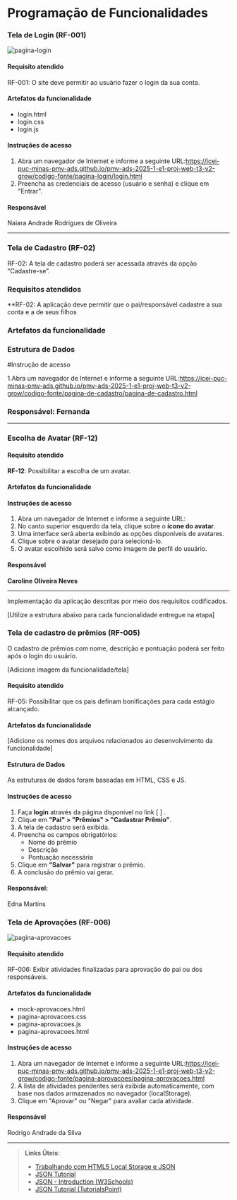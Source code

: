 # Programação de Funcionalidades

### Tela de Login (RF-001)

![pagina-login](https://github.com/user-attachments/assets/88a28180-0912-461b-ade0-7f96ac3566a2)

#### Requisito atendido 

RF-001: O site deve permitir ao usuário fazer o login da sua conta.

#### Artefatos da funcionalidade

- login.html
- login.css
- login.js

#### Instruções de acesso

1.	Abra um navegador de Internet e informe a seguinte URL:https://icei-puc-minas-pmv-ads.github.io/pmv-ads-2025-1-e1-proj-web-t3-v2-grow/codigo-fonte/pagina-login/login.html
2.	Preencha as credenciais de acesso (usuário e senha) e clique em "Entrar".
   
#### Responsável
Naiara Andrade Rodrigues de Oliveira
<hr>



### Tela de Cadastro (RF-02)

RF-02: A tela de cadastro poderá ser acessada através da opção “Cadastre-se”. 

### Requisitos atendidos 

**RF-02: A aplicação deve permitir que o pai/responsável cadastre a sua conta e a de seus filhos

### Artefatos da funcionalidade

### Estrutura de Dados

#Instrução de acesso

1.Abra um navegador de Internet e informe a seguinte URL:https://icei-puc-minas-pmv-ads.github.io/pmv-ads-2025-1-e1-proj-web-t3-v2-grow/codigo-fonte/pagina-de-cadastro/pagina-de-cadastro.html


### Responsável: Fernanda

<hr>


### Escolha de Avatar (RF-12)

#### Requisito atendido

**RF-12**: Possibilitar a escolha de um avatar.

#### Artefatos da funcionalidade

#### Instruções de acesso
1. Abra um navegador de Internet e informe a seguinte URL:   
2. No canto superior esquerdo da tela, clique sobre o **ícone do avatar**.
3. Uma interface será aberta exibindo as opções disponíveis de avatares.  
4. Clique sobre o avatar desejado para selecioná-lo.  
5. O avatar escolhido será salvo como imagem de perfil do usuário.  

#### Responsável

**Caroline Oliveira Neves**

<hr>

Implementação da aplicação descritas por meio dos requisitos codificados. 

[Utilize a estrutura abaixo para cada funcionalidade entregue na etapa]

### Tela de cadastro de prêmios (RF-005)

O cadastro de prêmios com nome, descrição e pontuação poderá ser feito após o login do usuário.

[Adicione imagem da funcionalidade/tela]

#### Requisito atendido

RF-05:	Possibilitar que os pais definam bonificações para cada estágio alcançado.

#### Artefatos da funcionalidade

[Adicione os nomes dos arquivos relacionados ao desenvolvimento da funcionalidade]

#### Estrutura de Dados

As estruturas de dados foram baseadas em HTML, CSS e JS.

#### Instruções de acesso

1. Faça **login** através da página disponivel no link [ ] .
2. Clique em **"Pai" > "Prêmios" > "Cadastrar Prêmio"**.
3. A tela de cadastro será exibida.
4. Preencha os campos obrigatórios:
   - Nome do prêmio
   - Descrição
   - Pontuação necessária
5. Clique em **"Salvar"** para registrar o prêmio.
6. A conclusão do prêmio vai gerar.


#### Responsável: 

Edna Martins


### Tela de Aprovações (RF-006)

![pagina-aprovacoes](xxx)

#### Requisito atendido 

RF-006: Exibir atividades finalizadas para aprovação do pai ou dos responsáveis.

#### Artefatos da funcionalidade

- mock-aprovacoes.html
- pagina-aprovacoes.css
- pagina-aprovacoes.js
- pagina-aprovacoes.html


#### Instruções de acesso

1.	Abra um navegador de Internet e informe a seguinte URL:https://icei-puc-minas-pmv-ads.github.io/pmv-ads-2025-1-e1-proj-web-t3-v2-grow/codigo-fonte/pagina-aprovacoes/pagina-aprovacoes.html
2.	A lista de atividades pendentes será exibida automaticamente, com base nos dados armazenados no navegador (localStorage).
3. Clique em "Aprovar" ou "Negar" para avaliar cada atividade.

#### Responsável
Rodrigo Andrade da Silva
<hr>

> **Links Úteis**:
> - [Trabalhando com HTML5 Local Storage e JSON](https://www.devmedia.com.br/trabalhando-com-html5-local-storage-e-json/29045)
> - [JSON Tutorial](https://www.w3resource.com/JSON)
> - [JSON - Introduction (W3Schools)](https://www.w3schools.com/js/js_json_intro.asp)
> - [JSON Tutorial (TutorialsPoint)](https://www.tutorialspoint.com/json/index.htm)

